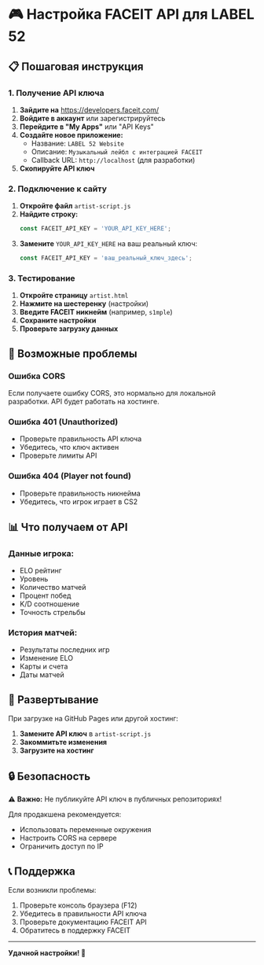 # 🎮 Настройка FACEIT API для LABEL 52

## 📋 Пошаговая инструкция

### 1. Получение API ключа

1. **Зайдите на** https://developers.faceit.com/
2. **Войдите в аккаунт** или зарегистрируйтесь
3. **Перейдите в "My Apps"** или "API Keys"
4. **Создайте новое приложение:**
   - Название: `LABEL 52 Website`
   - Описание: `Музыкальный лейбл с интеграцией FACEIT`
   - Callback URL: `http://localhost` (для разработки)
5. **Скопируйте API ключ**

### 2. Подключение к сайту

1. **Откройте файл** `artist-script.js`
2. **Найдите строку:**
   ```javascript
   const FACEIT_API_KEY = 'YOUR_API_KEY_HERE';
   ```
3. **Замените** `YOUR_API_KEY_HERE` на ваш реальный ключ:
   ```javascript
   const FACEIT_API_KEY = 'ваш_реальный_ключ_здесь';
   ```

### 3. Тестирование

1. **Откройте страницу** `artist.html`
2. **Нажмите на шестеренку** (настройки)
3. **Введите FACEIT никнейм** (например, `s1mple`)
4. **Сохраните настройки**
5. **Проверьте загрузку данных**

## 🔧 Возможные проблемы

### Ошибка CORS
Если получаете ошибку CORS, это нормально для локальной разработки. API будет работать на хостинге.

### Ошибка 401 (Unauthorized)
- Проверьте правильность API ключа
- Убедитесь, что ключ активен
- Проверьте лимиты API

### Ошибка 404 (Player not found)
- Проверьте правильность никнейма
- Убедитесь, что игрок играет в CS2

## 📊 Что получаем от API

### Данные игрока:
- ELO рейтинг
- Уровень
- Количество матчей
- Процент побед
- K/D соотношение
- Точность стрельбы

### История матчей:
- Результаты последних игр
- Изменение ELO
- Карты и счета
- Даты матчей

## 🚀 Развертывание

При загрузке на GitHub Pages или другой хостинг:
1. **Замените API ключ** в `artist-script.js`
2. **Закоммитьте изменения**
3. **Загрузите на хостинг**

## 🔒 Безопасность

⚠️ **Важно:** Не публикуйте API ключ в публичных репозиториях!

Для продакшена рекомендуется:
- Использовать переменные окружения
- Настроить CORS на сервере
- Ограничить доступ по IP

## 📞 Поддержка

Если возникли проблемы:
1. Проверьте консоль браузера (F12)
2. Убедитесь в правильности API ключа
3. Проверьте документацию FACEIT API
4. Обратитесь в поддержку FACEIT

---

**Удачной настройки! 🎵**

